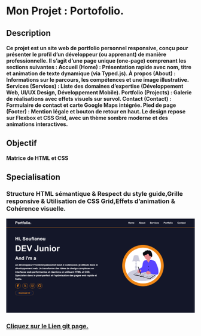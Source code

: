 # Mon Projet : Portofolio.
## Description
#### Ce projet est un site web de portfolio personnel responsive, conçu pour présenter le profil d’un développeur (ou apprenant) de manière professionnelle. Il s’agit d’une page unique (one-page) comprenant les sections suivantes : Accueil (Home) : Présentation rapide avec nom, titre et animation de texte dynamique (via Typed.js). À propos (About) : Informations sur le parcours, les compétences et une image illustrative. Services (Services) : Liste des domaines d’expertise (Développement Web, UI/UX Design, Développement Mobile). Portfolio (Projects) : Galerie de réalisations avec effets visuels sur survol. Contact (Contact) : Formulaire de contact et carte Google Maps intégrée. Pied de page (Footer) : Mention légale et bouton de retour en haut. Le design repose sur Flexbox et CSS Grid, avec un thème sombre moderne et des animations interactives.


## Objectif 
#### Matrice de HTML et CSS

## Specialisation 
### Structure HTML sémantique & Respect du style guide,Grille responsive & Utilisation de CSS Grid,Effets d’animation & Cohérence visuelle.
![](./portrait/Capture%20d’écran%202025-10-27%20à%2021.15.13.png)

### [Cliquez sur le Lien git page.](https://soufy14.github.io/Portofolio/)